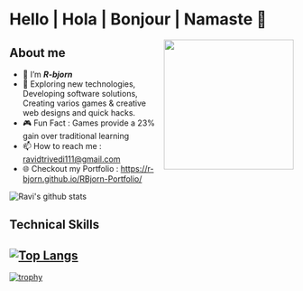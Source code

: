 # Hello | Hola | Bonjour | Namaste 👋

<img align='right' src="https://media.giphy.com/media/M9gbBd9nbDrOTu1Mqx/giphy.gif" width="230">

## About me

- 🤵 I’m **_R-bjorn_**
- 👀 Exploring new technologies, Developing software solutions, Creating varios games & creative web designs and quick hacks.
- :video_game: Fun Fact : Games provide a 23% gain over traditional learning
- 📫 How to reach me : ravidtrivedi111@gmail.com
- :globe_with_meridians: Checkout my Portfolio : https://r-bjorn.github.io/RBjorn-Portfolio/




<!-- <img align='left' src="https://thumbs.gfycat.com/CheerySeparateGoldeneye-size_restricted.gif" width="195">  -->
![Ravi's github stats](https://github-readme-stats.vercel.app/api?username=r-bjorn&count_private=true&show_icons=true&theme=tokyonight)
<!-- --------------------------- -->
## Technical Skills 
[![Top Langs](https://github-readme-stats.vercel.app/api/top-langs/?username=r-bjorn&hide=shaderlab,hlsl,perl&layout=compact)](https://github.com/r-bjorn/github-readme-stats)
---------------------------
[![trophy](https://github-profile-trophy.vercel.app/?username=r-bjorn&theme=monokai&margin-w=15&margin-h=15&&no-frame=true&row=1)](https://github.com/r-bjorn/github-profile-trophy)

